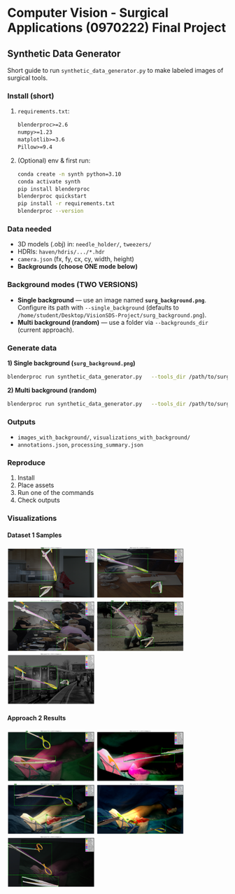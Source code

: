 # Computer Vision - Surgical Applications (0970222) Final Project
## Synthetic Data Generator
Short guide to run `synthetic_data_generator.py` to make labeled images of surgical tools.

### Install (short)
1) `requirements.txt`:
   ```txt
   blenderproc>=2.6
   numpy>=1.23
   matplotlib>=3.6
   Pillow>=9.4
   ```
2) (Optional) env & first run:
   ```bash
   conda create -n synth python=3.10
   conda activate synth
   pip install blenderproc
   blenderproc quickstart
   pip install -r requirements.txt
   blenderproc --version
   ```

### Data needed
- 3D models (.obj) in: `needle_holder/`, `tweezers/`
- HDRIs: `haven/hdris/.../*.hdr`
- `camera.json` (fx, fy, cx, cy, width, height)
- **Backgrounds (choose ONE mode below)**

### Background modes (TWO VERSIONS)
- **Single background** — use an image named **`surg_background.png`**.  
  Configure its path with `--single_background` (defaults to `/home/student/Desktop/VisionSDS-Project/surg_background.png`).  
- **Multi background (random)** — use a folder via `--backgrounds_dir` (current approach).

### Generate data
**1) Single background (`surg_background.png`)**
```bash
blenderproc run synthetic_data_generator.py   --tools_dir /path/to/surgical_tools_models   --camera_params /path/to/camera.json   --output_dir DATASET_SINGLE_BG   --num_images 10   --categories needle_holder tweezers   --single_background /path/to/surg_background.png   --haven_path /path/to/haven/
```

**2) Multi background (random)**
```bash
blenderproc run synthetic_data_generator.py   --tools_dir /path/to/surgical_tools_models   --camera_params /path/to/camera.json   --output_dir DATASET_MULTI_BG   --num_images 10   --categories needle_holder tweezers   --backgrounds_dir /path/to/backgrounds   --haven_path /path/to/haven/
```

### Outputs
- `images_with_background/`, `visualizations_with_background/`
- `annotations.json`, `processing_summary.json`

### Reproduce
1) Install  
2) Place assets  
3) Run one of the commands  
4) Check outputs
   
### Visualizations

#### Dataset 1 Samples
<p float="left">
  <img src="10%20Visualizations%20To%20Submit/dataset1_1.png" width="200"/>
  <img src="10%20Visualizations%20To%20Submit/dataset1_2.png" width="200"/>
  <img src="10%20Visualizations%20To%20Submit/dataset1_3.png" width="200"/>
  <img src="10%20Visualizations%20To%20Submit/dataset1_4.png" width="200"/>
  <img src="10%20Visualizations%20To%20Submit/dataset1_5.png" width="200"/>
</p>

#### Approach 2 Results
<p float="left">
  <img src="10%20Visualizations%20To%20Submit/approach2_img1.png" width="200"/>
  <img src="10%20Visualizations%20To%20Submit/approach2_img2.png" width="200"/>
  <img src="10%20Visualizations%20To%20Submit/approach2_img3.png" width="200"/>
  <img src="10%20Visualizations%20To%20Submit/approach2_img4.png" width="200"/>
  <img src="10%20Visualizations%20To%20Submit/approach2_img5.png" width="200"/>
</p>

